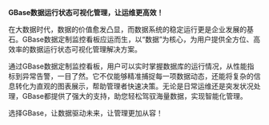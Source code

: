 **GBase数据运行状态可视化管理，让运维更高效！**

在大数据时代，数据的价值愈发凸显，而数据系统的稳定运行更是企业发展的基石。GBase数据定制监控看板应运而生，以“数据”为核心，为用户提供全方位、高效率的数据运行状态可视化管理解决方案。

通过GBase数据定制监控看板，用户可以实时掌握数据库的运行情况，从性能指标到异常告警，一目了然。它不仅能够精准捕捉每一项数据动态，还能将复杂的信息转化为直观的图表展示，帮助管理者快速决策。无论是日常运维还是突发状况处理，GBase都提供了强大的支持，助您轻松驾驭海量数据，实现智能化管理。

选择GBase，让数据驱动未来，让管理更加从容！